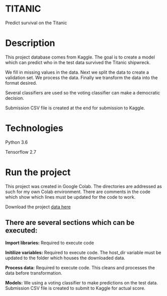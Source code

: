# TITANIC

Predict survival on the Titanic

# Description 
This project database comes from Kaggle. The goal is to create a model which can predict who in the test data survived the Titanic shipwreck.

We fill in missing values in the data. Next we split the data to create a validation set. We process the data. Finally we transform the data into the format desired.

Several classifiers are used so the voting classifier can make a democratic decision.

Submission CSV file is created at the end for submission to Kaggle.

# Technologies 
Python 3.6

Tensorflow 2.7

# Run the project
This project was created in Google Colab. The directories are addressed as such for my own Colab environment. There are comments in the code which show which lines must be updated for the code to work.

Download the project [data here](https://www.kaggle.com/c/titanic/data)

## There are several sections which can be executed:
**Import libraries:** Required to execute code

**Initilize variables:**  Required to execute code. The host_dir variable must be updated to the folder which houses the downloaded data.

**Process data:** Required to execute code. This cleans and processes the data before transformation.

**Models:** We using a voting classifier to make predictions on the test data. Submission CSV file is created to submit to Kaggle for actual score.

